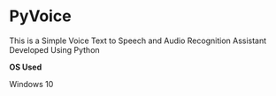 # PyVoice

This is a Simple Voice Text to Speech and Audio Recognition Assistant Developed Using Python

**OS Used**
 
 Windows 10
